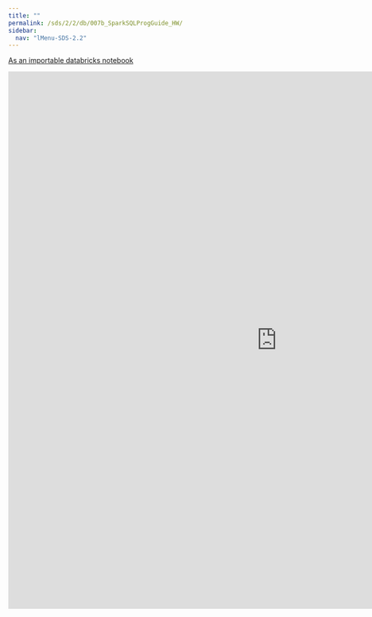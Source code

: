 ```yaml
---
title: ""
permalink: /sds/2/2/db/007b_SparkSQLProgGuide_HW/
sidebar:
  nav: "lMenu-SDS-2.2"
---
```


[As an importable databricks notebook](https://lamastex.github.io/scalable-data-science/sds/2/2/db/007b_SparkSQLProgGuide_HW.html)

<iframe src="https://lamastex.github.io/scalable-data-science/sds/2/2/db/007b_SparkSQLProgGuide_HW" width="1080" height="1080" frameborder="0"></iframe>
